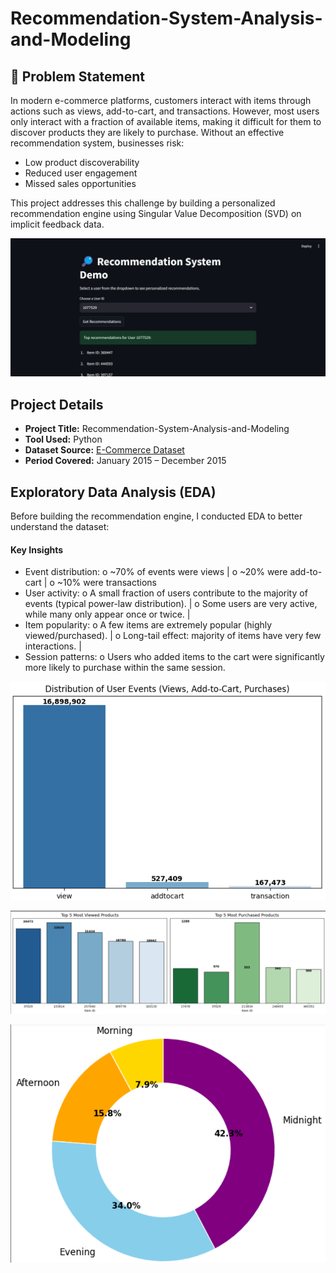 # Recommendation-System-Analysis-and-Modeling
## 📌 Problem Statement
In modern e-commerce platforms, customers interact with items through actions such as views, add-to-cart, and transactions. However, most users only interact with a fraction of available items, making it difficult for them to discover products they are likely to purchase.
Without an effective recommendation system, businesses risk:
- Low product discoverability
- Reduced user engagement
- Missed sales opportunities

This project addresses this challenge by building a personalized recommendation engine using Singular Value Decomposition (SVD) on implicit feedback data.


![REcommendation-System](https://github.com/ioakowuah/Recommendation-System-Analysis-and-Modeling/blob/main/recommendation%20system%20.png)

##  Project Details

- **Project Title:** Recommendation-System-Analysis-and-Modeling 
- **Tool Used:** Python  
- **Dataset Source:** [E-Commerce Dataset](https://huggingface.co/datasets/ioakowuah/RecommendationSystem)  
- **Period Covered:** January 2015 – December 2015  


## Exploratory Data Analysis (EDA)
Before building the recommendation engine, I conducted EDA to better understand the dataset:
#### Key Insights
-	Event distribution:
o ~70% of events were views |
o	~20% were add-to-cart |
o	~10% were transactions
-	User activity:
o	A small fraction of users contribute to the majority of events (typical power-law distribution). |
o	Some users are very active, while many only appear once or twice. |
-	Item popularity:
o	A few items are extremely popular (highly viewed/purchased). |
o	Long-tail effect: majority of items have very few interactions. |
-	Session patterns:
o	Users who added items to the cart were significantly more likely to purchase within the same session.

![Key Insight](https://github.com/ioakowuah/Recommendation-System-Analysis-and-Modeling/blob/main/What%20events%20are%20exhibited%20by%20users%20on%20the%20ecommerce%20website.png)

![Key Insight](https://github.com/ioakowuah/Recommendation-System-Analysis-and-Modeling/blob/main/top%205%20viewed%20and%20transacted.png)

![Key Insight](https://github.com/ioakowuah/Recommendation-System-Analysis-and-Modeling/blob/main/purchased%20over%20the%20periods%20of%20the%20day.png)


